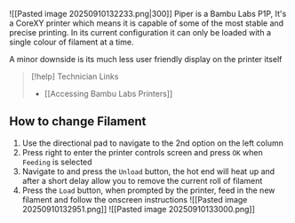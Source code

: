 ![[Pasted image 20250910132233.png|300]]
Piper is a Bambu Labs P1P, It's a CoreXY printer which means it is capable of some of the most stable and precise printing. In its current configuration it can only be loaded with a single colour of filament at a time.

A minor downside is its much less user friendly display on the printer itself

> [!help] Technician Links
> - [[Accessing Bambu Labs Printers]]

## How to change Filament
1. Use the directional pad to navigate to the 2nd option on the left column
2. Press right to enter the printer controls screen and press `OK` when `Feeding` is selected
3. Navigate to and press the `Unload` button, the hot end will heat up and after a short delay allow you to remove the current roll of filament
4. Press the `Load` button, when prompted by the printer, feed in the new filament and follow the onscreen instructions
![[Pasted image 20250910132951.png]]
![[Pasted image 20250910133000.png]]
